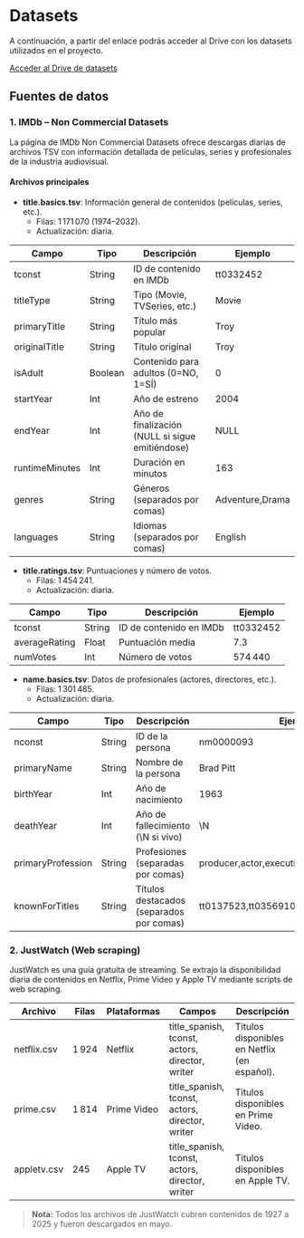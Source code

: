 # Datasets

A continuación, a partir del enlace podrás acceder al Drive con los datasets utilizados en el proyecto.

[Acceder al Drive de datasets](https://drive.google.com/drive/folders/196GpKG1rH3CJ52-_V8KF4zKeLyZ5U2sW?dmr=1&ec=wgc-drive-hero-goto)

## Fuentes de datos

### 1. IMDb – Non Commercial Datasets

La página de IMDb Non Commercial Datasets ofrece descargas diarias de archivos TSV con información detallada de películas, series y profesionales de la industria audiovisual.

#### Archivos principales

- **title.basics.tsv**: Información general de contenidos (películas, series, etc.).
  - Filas: 1 171 070 (1974–2032).
  - Actualización: diaria.

| Campo          | Tipo    | Descripción                                     | Ejemplo         |
| -------------- | ------- | ----------------------------------------------- | --------------- |
| tconst         | String  | ID de contenido en IMDb                         | tt0332452       |
| titleType      | String  | Tipo (Movie, TVSeries, etc.)                    | Movie           |
| primaryTitle   | String  | Título más popular                              | Troy            |
| originalTitle  | String  | Título original                                 | Troy            |
| isAdult        | Boolean | Contenido para adultos (0=NO, 1=SÍ)             | 0               |
| startYear      | Int     | Año de estreno                                  | 2004            |
| endYear        | Int     | Año de finalización (NULL si sigue emitiéndose) | NULL            |
| runtimeMinutes | Int     | Duración en minutos                             | 163             |
| genres         | String  | Géneros (separados por comas)                   | Adventure,Drama |
| languages      | String  | Idiomas (separados por comas)                   | English         |

- **title.ratings.tsv**: Puntuaciones y número de votos.
  - Filas: 1 454 241.
  - Actualización: diaria.

| Campo         | Tipo   | Descripción             | Ejemplo   |
| ------------- | ------ | ----------------------- | --------- |
| tconst        | String | ID de contenido en IMDb | tt0332452 |
| averageRating | Float  | Puntuación media        | 7.3       |
| numVotes      | Int    | Número de votos         | 574 440   |

- **name.basics.tsv**: Datos de profesionales (actores, directores, etc.).
  - Filas: 1 301 485.
  - Actualización: diaria.

| Campo             | Tipo   | Descripción                              | Ejemplo                                 |
| ----------------- | ------ | ---------------------------------------- | --------------------------------------- |
| nconst            | String | ID de la persona                         | nm0000093                               |
| primaryName       | String | Nombre de la persona                     | Brad Pitt                               |
| birthYear         | Int    | Año de nacimiento                        | 1963                                    |
| deathYear         | Int    | Año de fallecimiento (\N si vivo)        | \N                                      |
| primaryProfession | String | Profesiones (separadas por comas)        | producer,actor,executive                |
| knownForTitles    | String | Títulos destacados (separados por comas) | tt0137523,tt0356910,tt1210166,tt0114746 |

### 2. JustWatch (Web scraping)

JustWatch es una guía gratuita de streaming. Se extrajo la disponibilidad diaria de contenidos en Netflix, Prime Video y Apple TV mediante scripts de web scraping.

| Archivo     | Filas | Plataformas | Campos                                           | Descripción                                  |
| ----------- | ----- | ----------- | ------------------------------------------------ | -------------------------------------------- |
| netflix.csv | 1 924 | Netflix     | title\_spanish, tconst, actors, director, writer | Titulos disponibles en Netflix (en español). |
| prime.csv   | 1 814 | Prime Video | title\_spanish, tconst, actors, director, writer | Titulos disponibles en Prime Video.          |
| appletv.csv | 245   | Apple TV    | title\_spanish, tconst, actors, director, writer | Titulos disponibles en Apple TV.             |

> **Nota:** Todos los archivos de JustWatch cubren contenidos de 1927 a 2025 y fueron descargados en mayo.

